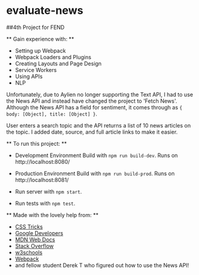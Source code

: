 # evaluate-news
##4th Project for FEND

** Gain experience with: **
* Setting up Webpack
* Webpack Loaders and Plugins
* Creating Layouts and Page Design
* Service Workers
* Using APIs
* NLP

Unfortunately, due to Aylien no longer supporting the Text API, I had to use the News API and instead have changed the project to 'Fetch News'. Although the News API has a field for sentiment, it comes through as `{ body: [Object], title: [Object] }`.

User enters a search topic and the API returns a list of 10 news articles on the topic.  I added date, source, and full article links to make it easier.

** To run this project: **
* Development Environment
  Build with `npm run build-dev`.  Runs on http://localhost:8080/

* Production Environment
  Build with `npm run build-prod`.  Runs on http://localhost:8081/

* Run server with `npm start`.

* Run tests with `npm test`.


** Made with the lovely help from: **
* [CSS Tricks](https://css-tricks.com/)
* [Google Developers](https://developers.google.com/web/tools/workbox/modules/workbox-webpack-plugin)
* [MDN Web Docs](https://developer.mozilla.org/en-US/)
* [Stack Overflow](https://stackoverflow.com/)
* [w3schools](https://www.w3schools.com/default.asp)
* [Webpack](https://webpack.js.org/)
* and fellow student Derek T who figured out how to use the News API!
